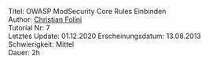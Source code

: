Titel: OWASP ModSecurity Core Rules Einbinden  
Author: <a href="mailto:christian.folini@netnea.com">Christian Folini</a>  
Tutorial Nr: 7  
Letztes Update: 01.12.2020
Erscheinungsdatum: 13.08.2013  
Schwierigkeit: Mittel  
Dauer: 2h  
